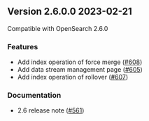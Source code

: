 ## Version 2.6.0.0 2023-02-21

Compatible with OpenSearch 2.6.0

### Features
* Add index operation of force merge  ([#608](https://github.com/opensearch-project/index-management-dashboards-plugin/pull/608))
* Add data stream management page  ([#605](https://github.com/opensearch-project/index-management-dashboards-plugin/pull/605))
* Add index operation of rollover  ([#607](https://github.com/opensearch-project/index-management-dashboards-plugin/pull/607))

### Documentation
* 2.6 release note ([#561](https://github.com/opensearch-project/index-management-dashboards-plugin/pull/561))